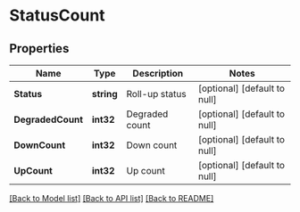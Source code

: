 # StatusCount

## Properties
Name | Type | Description | Notes
------------ | ------------- | ------------- | -------------
**Status** | **string** | Roll-up status | [optional] [default to null]
**DegradedCount** | **int32** | Degraded count | [optional] [default to null]
**DownCount** | **int32** | Down count | [optional] [default to null]
**UpCount** | **int32** | Up count | [optional] [default to null]

[[Back to Model list]](../README.md#documentation-for-models) [[Back to API list]](../README.md#documentation-for-api-endpoints) [[Back to README]](../README.md)

